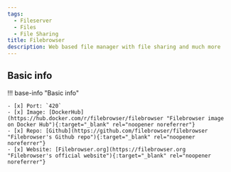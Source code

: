 ```yaml
---
tags:
  - Fileserver
  - Files
  - File Sharing
title: Filebrowser
description: Web based file manager with file sharing and much more
---
```

## Basic info

!!! base-info "Basic info"

    - [x] Port: `420`
    - [x] Image: [DockerHub](https://hub.docker.com/r/filebrowser/filebrowser "Filebrowser image on Docker Hub"){:target="_blank" rel="noopener noreferrer"}
    - [x] Repo: [Github](https://github.com/filebrowser/filebrowser "Filebrowser's Github repo"){:target="_blank" rel="noopener noreferrer"}
    - [x] Website: [Filebrowser.org](https://filebrowser.org "Filebrowser's official website"){:target="_blank" rel="noopener noreferrer"}

